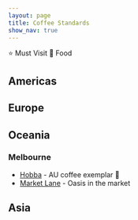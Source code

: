 ```yaml
---
layout: page
title: Coffee Standards
show_nav: true
---
```


⭐️ Must Visit
🍴 Food



## Americas 



## Europe



## Oceania 



### Melbourne

* [Hobba](http://www.hobba.com.au) - AU coffee exemplar 🍴
* [Market Lane](http://www.marketlane.com.au) - Oasis in the market



## Asia



